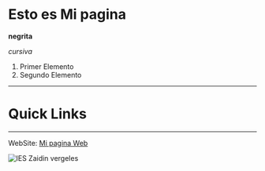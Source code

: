 
# Esto es Mi pagina
  
**negrita**
    
*cursiva*
  
1. Primer Elemento
2. Segundo Elemento
   
---
      
# Quick Links #
      
---

WebSite: [Mi pagina Web](https://ksstllo.github.io)
 
![IES Zaidin vergeles](https://images.app.goo.gl/Q3xHPdhT7LxQmhV79)

